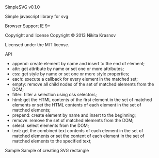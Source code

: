 SimpleSVG v0.1.0

Simple javascript library for svg

Browser Support
IE 9+

Copyright and license
Copyright © 2013 Nikita Krasnov

Licensed under the MIT license.


API
- append: create element by name and insert to the end of element;
- attr: get attribute by name or set one or more attributes;
- css: get style by name or set one or more style properties;
- each: execute a callback for every element in the matched set;
- empty: remove all child nodes of the set of matched elements from the DOM;
- filter: filter a selection using css selectors;
- html: get the HTML contents of the first element in the set of matched elements or set the HTML contents of each element in the set of matched elements;
- prepend: create element by name and insert to the beginning;
- remove: remove the set of matched elements from the DOM;
- select: select elements from the DOM;
- text: get the combined text contents of each element in the set of matched elements or set the content of each element in the set of matched elements to the specified text;

Sample
Sample of creating SVG rectangle
<div id="container"></div>
<script>
    SimpleSvg.select('#container').append('svg').attr({
        'id': 'svg',
        'width': 400,
        'height': 400
    });
    SimpleSvg.select("#svg").append('rect').attr({
        'y': 10,
        'x': 10,
        'width': '300',
        'height': '100'
    }).css({
        'fill': 'rgb(0,0,255)',
        'stroke-width': 10,
        'stroke': 'rgb(0,0,0)'
    });
</script>